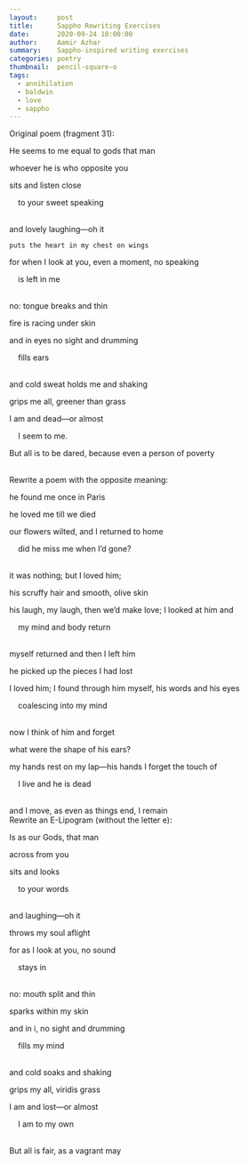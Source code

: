 ```yaml
---
layout:     post
title:      Sappho Rewriting Exercises
date:       2020-09-24 10:00:00
author:     Aamir Azhar
summary:    Sappho-inspired writing exercises
categories: poetry
thumbnail:  pencil-square-o
tags:
  - annihilation
  - baldwin
  - love
  - sappho
---
```

Original poem (fragment 31):

He seems to me equal to gods that man

whoever he is who opposite you

sits and listen close

&nbsp;&nbsp;&nbsp;&nbsp;to your sweet speaking

<br>
and lovely laughing—oh it

    puts the heart in my chest on wings

for when I look at you, even a moment, no speaking

&nbsp;&nbsp;&nbsp;&nbsp;is left in me

<br>
no: tongue breaks and thin

fire is racing under skin

and in eyes no sight and drumming

&nbsp;&nbsp;&nbsp;&nbsp;fills ears

<br>
and cold sweat holds me and shaking

grips me all, greener than grass

I am and dead—or almost

&nbsp;&nbsp;&nbsp;&nbsp;I seem to me.

But all is to be dared, because even a person of poverty

<br>
Rewrite a poem with the opposite meaning:

he found me once in Paris

he loved me till we died

our flowers wilted, and I returned to home

&nbsp;&nbsp;&nbsp;&nbsp;did he miss me when I’d gone?

<br>
it was nothing; but I loved him;

his scruffy hair and smooth, olive skin

his laugh, my laugh, then we’d make love; I looked at him and

&nbsp;&nbsp;&nbsp;&nbsp;my mind and body return

<br>
myself returned and then I left him

he picked up the pieces I had lost

I loved him; I found through him myself, his words and his eyes

&nbsp;&nbsp;&nbsp;&nbsp;coalescing into my mind

<br>
now I think of him and forget

what were the shape of his ears?

my hands rest on my lap—his hands I forget the touch of

&nbsp;&nbsp;&nbsp;&nbsp;I live and he is dead

<br>
and I move, as even as things end, I remain

<br>
Rewrite an E-Lipogram (without the letter e):

Is as our Gods, that man

across from you

sits and looks

&nbsp;&nbsp;&nbsp;&nbsp;to your words

<br>
and laughing—oh it

throws my soul aflight

for as I look at you, no sound

&nbsp;&nbsp;&nbsp;&nbsp;stays in

<br>
no: mouth split and thin

sparks within my skin

and in i, no sight and drumming

&nbsp;&nbsp;&nbsp;&nbsp;fills my mind

<br>
and cold soaks and shaking

grips my all, viridis grass

I am and lost—or almost

&nbsp;&nbsp;&nbsp;&nbsp;I am to my own

<br>
But all is fair, as a vagrant may
